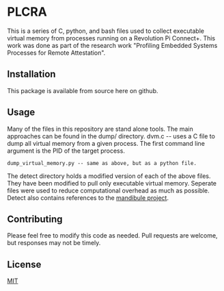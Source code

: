 # PLCRA

This is a series of C, python, and bash files used to collect executable virtual memory from processes running on a Revolution Pi Connect+.  This work was done as part of the research work "Profiling Embedded Systems Processes for Remote Attestation".  

## Installation

This package is available from source here on github.

## Usage

Many of the files in this repository are stand alone tools.  The main approaches can be found in the dump/ directory.
    dvm.c -- uses a C file to dump all virtual memory from a given process.  The first command line argument is the PID     of the target process.

    dump_virtual_memory.py -- same as above, but as a python file.

The detect directory holds a modified version of each of the above files.  They have been modified  to pull only executable virtual memory.  Seperate files were used to reduce computational overhead as much as possible.  Detect also contains references to the [mandibule project](https://github.com/ixty/mandibule).  

## Contributing

Please feel free to modify this code as needed.  Pull requests are welcome, but responses may not be timely.

## License

[MIT](https://choosealicense.com/licenses/mit/)
